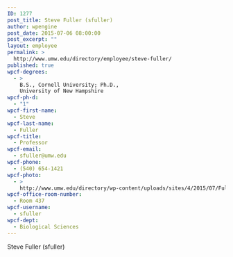 ```yaml
---
ID: 1277
post_title: Steve Fuller (sfuller)
author: wpengine
post_date: 2015-07-06 08:00:00
post_excerpt: ""
layout: employee
permalink: >
  http://www.umw.edu/directory/employee/steve-fuller/
published: true
wpcf-degrees:
  - >
    B.S., Cornell University; Ph.D.,
    University of New Hampshire
wpcf-ph-d:
  - "1"
wpcf-first-name:
  - Steve
wpcf-last-name:
  - Fuller
wpcf-title:
  - Professor
wpcf-email:
  - sfuller@umw.edu
wpcf-phone:
  - (540) 654-1421
wpcf-photo:
  - >
    http://www.umw.edu/directory/wp-content/uploads/sites/4/2015/07/Fuller-Steve13.jpg
wpcf-office-room-number:
  - Room 437
wpcf-username:
  - sfuller
wpcf-dept:
  - Biological Sciences
---
```

Steve Fuller (sfuller)